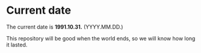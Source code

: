 # Current date

The current date is **1991.10.31.** (YYYY.MM.DD.)

This repository will be good when the world ends, so we will know how long it lasted.